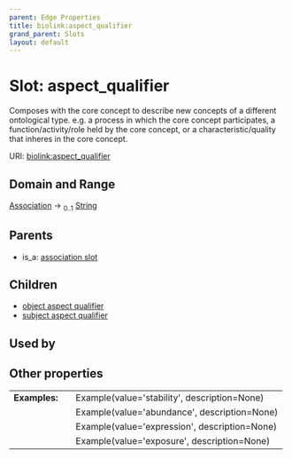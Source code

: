 ```yaml
---
parent: Edge Properties
title: biolink:aspect_qualifier
grand_parent: Slots
layout: default
---
```


# Slot: aspect_qualifier


Composes with the core concept to describe new concepts of a different ontological type. e.g. a process in which the core concept participates, a function/activity/role held by the core concept, or a characteristic/quality that inheres in the core concept.

URI: [biolink:aspect_qualifier](https://w3id.org/biolink/vocab/aspect_qualifier)

## Domain and Range

[Association](Association.md) ->  <sub>0..1</sub> [String](types/String.md)

## Parents

 *  is_a: [association slot](association_slot.md)

## Children

 *  [object aspect qualifier](object_aspect_qualifier.md)
 *  [subject aspect qualifier](subject_aspect_qualifier.md)

## Used by


## Other properties

|  |  |  |
| --- | --- | --- |
| **Examples:** | | Example(value='stability', description=None) |
|  | | Example(value='abundance', description=None) |
|  | | Example(value='expression', description=None) |
|  | | Example(value='exposure', description=None) |

